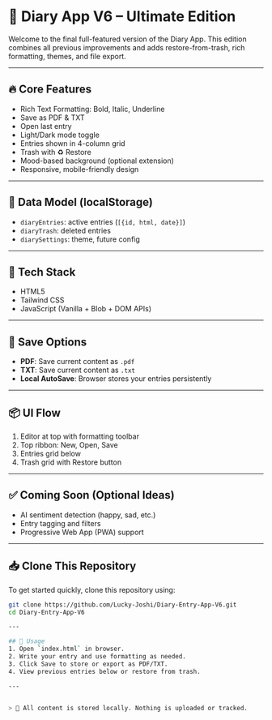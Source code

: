# 🚀 Diary App V6 – Ultimate Edition

Welcome to the final full-featured version of the Diary App. This edition combines all previous improvements and adds restore-from-trash, rich formatting, themes, and file export.

---

## 🔥 Core Features
- Rich Text Formatting: Bold, Italic, Underline
- Save as PDF & TXT
- Open last entry
- Light/Dark mode toggle
- Entries shown in 4-column grid
- Trash with ♻️ Restore
- Mood-based background (optional extension)
- Responsive, mobile-friendly design

---

## 🧠 Data Model (localStorage)
- `diaryEntries`: active entries (`[{id, html, date}]`)
- `diaryTrash`: deleted entries
- `diarySettings`: theme, future config

---

## 🧰 Tech Stack
- HTML5
- Tailwind CSS
- JavaScript (Vanilla + Blob + DOM APIs)

---

## 💾 Save Options
- **PDF**: Save current content as `.pdf`
- **TXT**: Save current content as `.txt`
- **Local AutoSave**: Browser stores your entries persistently

---

## 📦 UI Flow
1. Editor at top with formatting toolbar
2. Top ribbon: New, Open, Save
3. Entries grid below
4. Trash grid with Restore button

---

## ✅ Coming Soon (Optional Ideas)
- AI sentiment detection (happy, sad, etc.)
- Entry tagging and filters
- Progressive Web App (PWA) support

---

## 📥 Clone This Repository

To get started quickly, clone this repository using:

```sh
git clone https://github.com/Lucky-Joshi/Diary-Entry-App-V6.git
cd Diary-Entry-App-V6

---

## 📢 Usage
1. Open `index.html` in browser.
2. Write your entry and use formatting as needed.
3. Click Save to store or export as PDF/TXT.
4. View previous entries below or restore from trash.

---


> 🧠 All content is stored locally. Nothing is uploaded or tracked.
